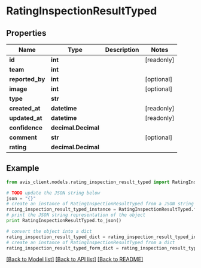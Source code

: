 # RatingInspectionResultTyped


## Properties

Name | Type | Description | Notes
------------ | ------------- | ------------- | -------------
**id** | **int** |  | [readonly]
**team** | **int** |  |
**reported_by** | **int** |  | [optional]
**image** | **int** |  | [optional]
**type** | **str** |  |
**created_at** | **datetime** |  | [readonly]
**updated_at** | **datetime** |  | [readonly]
**confidence** | **decimal.Decimal** |  |
**comment** | **str** |  | [optional]
**rating** | **decimal.Decimal** |  |

## Example

```python
from avis_client.models.rating_inspection_result_typed import RatingInspectionResultTyped

# TODO update the JSON string below
json = "{}"
# create an instance of RatingInspectionResultTyped from a JSON string
rating_inspection_result_typed_instance = RatingInspectionResultTyped.from_json(json)
# print the JSON string representation of the object
print RatingInspectionResultTyped.to_json()

# convert the object into a dict
rating_inspection_result_typed_dict = rating_inspection_result_typed_instance.to_dict()
# create an instance of RatingInspectionResultTyped from a dict
rating_inspection_result_typed_form_dict = rating_inspection_result_typed.from_dict(rating_inspection_result_typed_dict)
```
[[Back to Model list]](../README.md#documentation-for-models) [[Back to API list]](../README.md#documentation-for-api-endpoints) [[Back to README]](../README.md)
